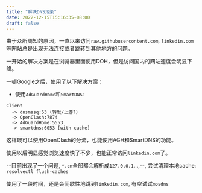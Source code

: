 ```yaml
---
title: "解决DNS污染"
date: 2022-12-15T15:16:35+08:00
draft: false
---
```


由于众所周知的原因，一直以来访问`raw.githubusercontent.com`, `linkedin.com` 等网站总是出现无法连接或者跳转到其他地方的问题。

一开始的解决方案是在浏览器里面使用DOH，但是访问国内的网站速度会明显下降。

一顿Google之后，使用了以下解决方案：

- 使用`AdGuardHome`和`SmartDNS`:
```
Client 
  -> dnsmasq:53 (转发/上游?)
  -> OpenClash:7874 
  -> AdGuardHome:5553 
  -> smartdns:6053 [with cache]
```

这样既可以使用OpenClash的分流，也能使用AGH和SmartDNS的功能。

使用以后明显感觉浏览速度快了不少，也能正常访问`linkedin.com`了。

--目前出现了一个问题, `*.cn`全部都会解析成`127.0.0.1`...,--, 尝试清理本地cache: `resolvectl flush-caches`

使用了一段时间，还是会间歇性地跳到`linkedin.com`, 有空试试`mosdns`
